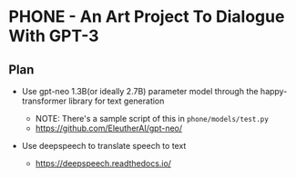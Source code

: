 PHONE - An Art Project To Dialogue With GPT-3
=============================================

Plan
----

* Use gpt-neo 1.3B(or ideally 2.7B) parameter model through the happy-transformer library for text generation
  * NOTE: There's a sample script of this in `phone/models/test.py`
  * https://github.com/EleutherAI/gpt-neo/

* Use deepspeech to translate speech to text
  * https://deepspeech.readthedocs.io/
